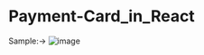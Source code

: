 # Payment-Card_in_React
Sample:->
![image](https://github.com/sk394/Payment-Card_in_React/assets/99689849/1f575558-a00f-4ba4-834c-34366e7d07d7)

